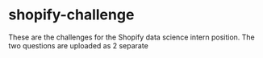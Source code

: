 # shopify-challenge
These are the challenges for the Shopify data science intern position. The two questions are uploaded as 2 separate  
